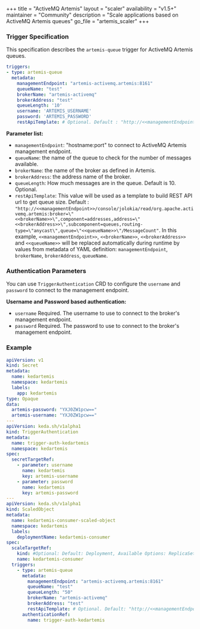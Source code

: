 +++
title = "ActiveMQ Artemis"
layout = "scaler"
availability = "v1.5+"
maintainer = "Community"
description = "Scale applications based on ActiveMQ Artemis queues"
go_file = "artemis_scaler"
+++

### Trigger Specification

This specification describes the `artemis-queue` trigger for ActiveMQ Artemis queues.

```yaml
triggers:
- type: artemis-queue
  metadata:
    managementEndpoint: "artemis-activemq.artemis:8161" 
    queueName: "test"
    brokerName: "artemis-activemq"
    brokerAddress: "test"
    queueLength: '10' 
    username: 'ARTEMIS_USERNAME'
    password: 'ARTEMIS_PASSWORD'
    restApiTemplate: # Optional. Default : "http://<<managementEndpoint>>/console/jolokia/read/org.apache.activemq.artemis:broker=\"<<brokerName>>\",component=addresses,address=\"<<brokerAddress>>\",subcomponent=queues,routing-type=\"anycast\",queue=\"<<queueName>>\"/MessageCount"
```

**Parameter list:**

- `managementEndpoint`: "hostname:port" to connect to ActiveMQ Artemis management endpoint.
- `queueName`: the name of the queue to check for the number of messages available.
- `brokerName`: the name of the broker as defined in Artemis.
- `brokerAddress`: the address name of the broker.
- `queueLength`: How much messages are in the queue. Default is 10. Optional.
- `restApiTemplate`: This value will be used as a template to build REST API url to get queue size. Default : `"http://<<managementEndpoint>>/console/jolokia/read/org.apache.activemq.artemis:broker=\"<<brokerName>>\",component=addresses,address=\"<<brokerAddress>>\",subcomponent=queues,routing-type=\"anycast\",queue=\"<<queueName>>\"/MessageCount"`. In this example, `<<managementEndpoint>>`, `<<brokerName>>`, `<<brokerAddress>>` and `<<queueName>>` will be replaced automatically during runtime by values from metadata of YAML definition: `managementEndpoint`, `brokerName`, `brokerAddress`, `queueName`.
  
### Authentication Parameters

 You can use `TriggerAuthentication` CRD to configure the `username` and `password` to connect to the management endpoint.

**Username and Password based authentication:**

- `username` Required. The username to use to connect to the broker's management endpoint.
- `password` Required. The password to use to connect to the broker's management endpoint.

### Example

```yaml
apiVersion: v1
kind: Secret
metadata:
  name: kedartemis
  namespace: kedartemis
  labels:
    app: kedartemis
type: Opaque
data:
  artemis-password: "YXJ0ZW1pcw=="
  artemis-username: "YXJ0ZW1pcw=="
---
apiVersion: keda.sh/v1alpha1
kind: TriggerAuthentication
metadata:
  name: trigger-auth-kedartemis
  namespace: kedartemis
spec:
  secretTargetRef:
    - parameter: username
      name: kedartemis
      key: artemis-username
    - parameter: password
      name: kedartemis
      key: artemis-password
---
apiVersion: keda.sh/v1alpha1
kind: ScaledObject
metadata:
  name: kedartemis-consumer-scaled-object
  namespace: kedartemis
  labels:
    deploymentName: kedartemis-consumer
spec:
  scaleTargetRef:
    kind: #Optional: Default: Deployment, Available Options: ReplicaSet, Deployment, DaemonSet, StatefulSet
    name: kedartemis-consumer
  triggers:
    - type: artemis-queue
      metadata:
        managementEndpoint: "artemis-activemq.artemis:8161"
        queueName: "test"
        queueLength: "50"
        brokerName: "artemis-activemq"
        brokerAddress: "test"
        restApiTemplate: # Optional. Default: "http://<<managementEndpoint>>/console/jolokia/read/org.apache.activemq.artemis:broker=\"<<brokerName>>\",component=addresses,address=\"<<brokerAddress>>\",subcomponent=queues,routing-type=\"anycast\",queue=\"<<queueName>>\"/MessageCount"
      authenticationRef:
        name: trigger-auth-kedartemis
```